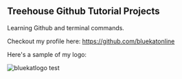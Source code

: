 ## Treehouse Github Tutorial Projects


Learning Github and terminal commands.

Checkout my profile here: https://github.com/bluekatonline

Here's a sample of my logo:

![bluekatlogo test](https://user-images.githubusercontent.com/11044388/27072189-85c41ec4-5017-11e7-839b-e6d7afd7f8d9.png)

